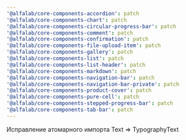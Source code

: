 ```yaml
---
'@alfalab/core-components-accordion': patch
'@alfalab/core-components-chart': patch
'@alfalab/core-components-circular-progress-bar': patch
'@alfalab/core-components-comment': patch
'@alfalab/core-components-confirmation': patch
'@alfalab/core-components-file-upload-item': patch
'@alfalab/core-components-gallery': patch
'@alfalab/core-components-list': patch
'@alfalab/core-components-list-header': patch
'@alfalab/core-components-markdown': patch
'@alfalab/core-components-navigation-bar': patch
'@alfalab/core-components-navigation-bar-private': patch
'@alfalab/core-components-product-cover': patch
'@alfalab/core-components-pure-cell': patch
'@alfalab/core-components-stepped-progress-bar': patch
'@alfalab/core-components-tab-bar': patch
---
```


Исправление атомарного импорта Text => TypographyText
